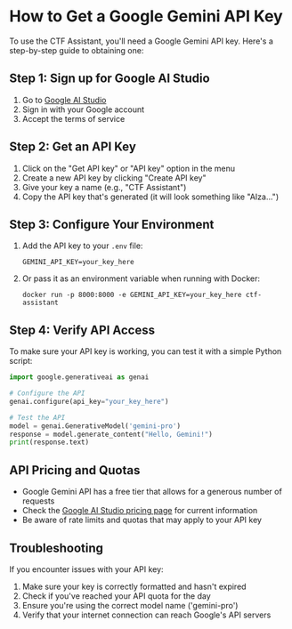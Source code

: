 # How to Get a Google Gemini API Key

To use the CTF Assistant, you'll need a Google Gemini API key. Here's a step-by-step guide to obtaining one:

## Step 1: Sign up for Google AI Studio

1. Go to [Google AI Studio](https://makersuite.google.com/)
2. Sign in with your Google account
3. Accept the terms of service

## Step 2: Get an API Key

1. Click on the "Get API key" or "API key" option in the menu
2. Create a new API key by clicking "Create API key"
3. Give your key a name (e.g., "CTF Assistant")
4. Copy the API key that's generated (it will look something like "AIza...")

## Step 3: Configure Your Environment

1. Add the API key to your `.env` file:
   ```
   GEMINI_API_KEY=your_key_here
   ```

2. Or pass it as an environment variable when running with Docker:
   ```
   docker run -p 8000:8000 -e GEMINI_API_KEY=your_key_here ctf-assistant
   ```

## Step 4: Verify API Access

To make sure your API key is working, you can test it with a simple Python script:

```python
import google.generativeai as genai

# Configure the API
genai.configure(api_key="your_key_here")

# Test the API
model = genai.GenerativeModel('gemini-pro')
response = model.generate_content("Hello, Gemini!")
print(response.text)
```

## API Pricing and Quotas

- Google Gemini API has a free tier that allows for a generous number of requests
- Check the [Google AI Studio pricing page](https://ai.google.dev/pricing) for current information
- Be aware of rate limits and quotas that may apply to your API key

## Troubleshooting

If you encounter issues with your API key:

1. Make sure your key is correctly formatted and hasn't expired
2. Check if you've reached your API quota for the day
3. Ensure you're using the correct model name ('gemini-pro')
4. Verify that your internet connection can reach Google's API servers